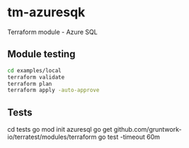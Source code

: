 # tm-azuresqk
Terraform module - Azure SQL

## Module testing

```bash
cd examples/local
terraform validate
terraform plan
terraform apply -auto-approve
```

## Tests
cd tests
go mod init azuresql
go get github.com/gruntwork-io/terratest/modules/terraform
go test -timeout 60m